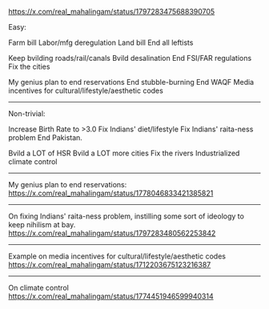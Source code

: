 
https://x.com/real_mahalingam/status/1797283475688390705

Easy:

Farm bill
Labor/mfg deregulation
Land bill
End all leftists

Keep bvilding roads/rail/canals
Bvild desalination
End FSI/FAR regulations
Fix the cities

My genius plan to end reservations
End stubble-burning
End WAQF
Media incentives for cultural/lifestyle/aesthetic codes

---

Non-trivial:

Increase Birth Rate to >3.0
Fix Indians' diet/lifestyle
Fix Indians' raita-ness problem
End Pakistan.

Bvild a LOT of HSR
Bvild a LOT more cities
Fix the rivers
Industrialized climate control

---

My genius plan to end reservations:
https://x.com/real_mahalingam/status/1778046833421385821

---

On fixing Indians' raita-ness problem, instilling some sort of ideology to keep nihilism at bay.
https://x.com/real_mahalingam/status/1797283480562253842

---

Example on media incentives for cultural/lifestyle/aesthetic codes
https://x.com/real_mahalingam/status/1712203675123216387

---

On climate control
https://x.com/real_mahalingam/status/1774451946599940314